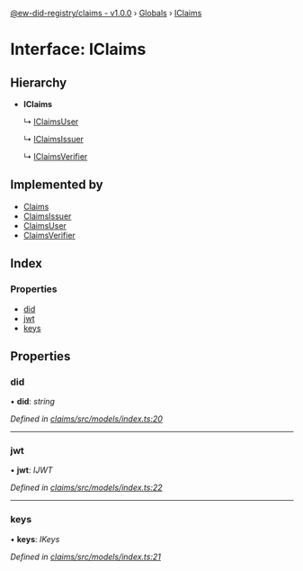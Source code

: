 [@ew-did-registry/claims - v1.0.0](../README.md) › [Globals](../globals.md) › [IClaims](iclaims.md)

# Interface: IClaims

## Hierarchy

* **IClaims**

  ↳ [IClaimsUser](iclaimsuser.md)

  ↳ [IClaimsIssuer](iclaimsissuer.md)

  ↳ [IClaimsVerifier](iclaimsverifier.md)

## Implemented by

* [Claims](../classes/claims.md)
* [ClaimsIssuer](../classes/claimsissuer.md)
* [ClaimsUser](../classes/claimsuser.md)
* [ClaimsVerifier](../classes/claimsverifier.md)

## Index

### Properties

* [did](iclaims.md#did)
* [jwt](iclaims.md#jwt)
* [keys](iclaims.md#keys)

## Properties

###  did

• **did**: *string*

*Defined in [claims/src/models/index.ts:20](https://github.com/energywebfoundation/ew-did-registry/blob/bf1f4a6/packages/claims/src/models/index.ts#L20)*

___

###  jwt

• **jwt**: *IJWT*

*Defined in [claims/src/models/index.ts:22](https://github.com/energywebfoundation/ew-did-registry/blob/bf1f4a6/packages/claims/src/models/index.ts#L22)*

___

###  keys

• **keys**: *IKeys*

*Defined in [claims/src/models/index.ts:21](https://github.com/energywebfoundation/ew-did-registry/blob/bf1f4a6/packages/claims/src/models/index.ts#L21)*
